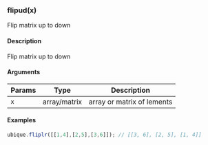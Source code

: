 ### flipud(x)

Flip matrix up to down


#### Description

Flip matrix up to down  



#### Arguments

|Params|Type|Description
|---------|----|-----------
|`x` | array/matrix | array or matrix of lements


#### Examples

```js
ubique.fliplr([[1,4],[2,5],[3,6]]); // [[3, 6], [2, 5], [1, 4]]
```

